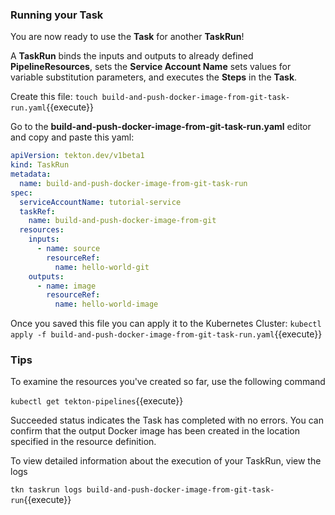 ### Running your Task

You are now ready to use the **Task** for another **TaskRun**!

A **TaskRun** binds the inputs and outputs to already defined **PipelineResources**, sets the **Service Account Name**
sets values for variable substitution parameters, and executes the **Steps** in the **Task**.

Create this file:
`touch build-and-push-docker-image-from-git-task-run.yaml`{{execute}}

Go to the **build-and-push-docker-image-from-git-task-run.yaml**  editor and copy and paste this yaml:

```yaml
apiVersion: tekton.dev/v1beta1
kind: TaskRun
metadata:
  name: build-and-push-docker-image-from-git-task-run
spec:
  serviceAccountName: tutorial-service
  taskRef:
    name: build-and-push-docker-image-from-git
  resources:
    inputs:
      - name: source
        resourceRef:
          name: hello-world-git
    outputs:
      - name: image
        resourceRef:
          name: hello-world-image
```

Once you saved this file you can apply it to the Kubernetes Cluster:
`kubectl apply -f build-and-push-docker-image-from-git-task-run.yaml`{{execute}}


### Tips

To examine the resources you've created so far, use the following command

`kubectl get tekton-pipelines`{{execute}}

Succeeded status indicates the Task has completed with no errors. You
can confirm that the output Docker image has been created in the location specified in the resource definition.

To view detailed information about the execution of your TaskRun, view the logs

`tkn taskrun logs build-and-push-docker-image-from-git-task-run`{{execute}}
